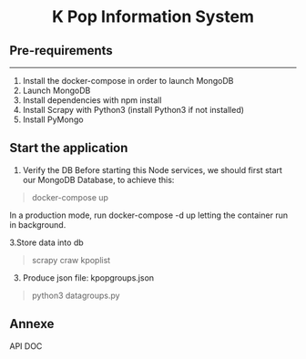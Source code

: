 <h1 align="center">K Pop Information System</h1>


## Pre-requirements
---

1. Install the docker-compose in order to launch MongoDB
2. Launch MongoDB
3. Install dependencies with npm install
4. Install Scrapy with Python3 (install Python3 if not installed)
6. Install PyMongo

## Start the application 

1. Verify the DB
Before starting this Node services, we should first start our MongoDB Database, to achieve this:
                
> docker-compose up

In a production mode, run docker-compose -d up letting the container run in background. 

3.Store data into db

>scrapy craw kpoplist

3. Produce json file: kpopgroups.json

>python3 datagroups.py

## Annexe 

<a herf="./documents/api.md">API DOC</a>
